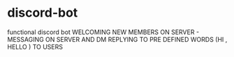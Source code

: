 # discord-bot
functional discord bot 
WELCOMING NEW MEMBERS ON SERVER - MESSAGING ON SERVER AND DM
REPLYING TO PRE DEFINED WORDS (HI , HELLO ) TO USERS 
